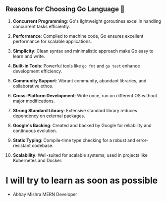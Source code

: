## Reasons for Choosing Go Language 🚀

1. **Concurrent Programming**: Go's lightweight goroutines excel in handling concurrent tasks efficiently.

2. **Performance**: Compiled to machine code, Go ensures excellent performance for scalable applications.

3. **Simplicity**: Clean syntax and minimalistic approach make Go easy to learn and write.

4. **Built-in Tools**: Powerful tools like `go fmt` and `go test` enhance development efficiency.

5. **Community Support**: Vibrant community, abundant libraries, and collaborative ethos.

6. **Cross-Platform Development**: Write once, run on different OS without major modifications.

7. **Strong Standard Library**: Extensive standard library reduces dependency on external packages.

8. **Google's Backing**: Created and backed by Google for reliability and continuous evolution.

9. **Static Typing**: Compile-time type checking for a robust and error-resistant codebase.

10. **Scalability**: Well-suited for scalable systems; used in projects like Kubernetes and Docker.

# I will try to learn as soon as possible

- Abhay Mishra MERN Developer
